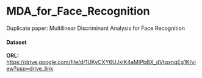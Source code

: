# MDA_for_Face_Recognition
Duplicate paper: Multilinear Discriminant Analysis  for Face Recognition

#### Dataset
**ORL:**
https://drive.google.com/file/d/1UKyCXY6UJxIK4aMlPbBX_dVtgxnqEg1K/view?usp=drive_link
